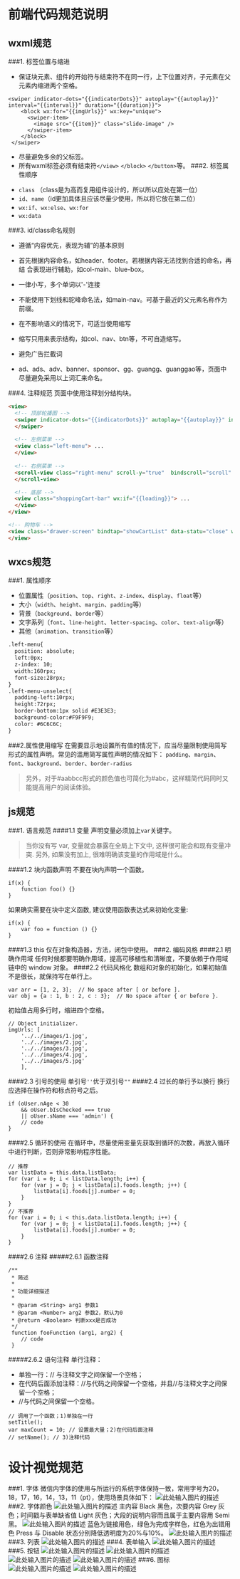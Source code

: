 ﻿# 前端代码规范说明
## wxml规范
###1. 标签位置与缩进
- 保证块元素、组件的开始符与结束符不在同一行，上下位置对齐，子元素在父元素内缩进两个空格。
```
<swiper indicator-dots="{{indicatorDots}}" autoplay="{{autoplay}}" interval="{{interval}}" duration="{{duration}}">
    <block wx:for="{{imgUrls}}" wx:key="unique">
      <swiper-item>
        <image src="{{item}}" class="slide-image" />
      </swiper-item>
    </block>
 </swiper>
```
- 尽量避免多余的父标签。
- 所有wxml标签必须有结束符`</view>` `</block>` `</button>`等。
###2. 标签属性顺序
* `class` （class是为高而复用组件设计的，所以所以应处在第一位）
* `id`、`name`（id更加具体且应该尽量少使用，所以将它放在第二位）
* `wx:if`、`wx:else`、`wx:for`
* `wx:data`

###3. id/class命名规则

 - 遵循“内容优先，表现为辅”的基本原则
  * 首先根据内容命名，如header、footer。若根据内容无法找到合适的命名，再结 合表现进行辅助，如col-main、blue-box。
 - 一律小写，多个单词以'-'连接
  * 不能使用下划线和驼峰命名法，如main-nav。可基于最近的父元素名称作为前缀。
 - 在不影响语义的情况下，可适当使用缩写
  * 缩写只用来表示结构，如col、nav、btn等，不可自造缩写。
 - 避免广告拦截词
  * ad、ads、adv、banner、sponsor、gg、guangg、guanggao等，页面中尽量避免采用以上词汇来命名。

###4. 注释规范
页面中使用注释划分结构块。
```html
<view>
  <!-- 顶部轮播图 -->
  <swiper indicator-dots="{{indicatorDots}}" autoplay="{{autoplay}}" interval="{{interval}}" duration="{{duration}}"> ...
  </swiper>
  
  <!-- 左侧菜单 -->
  <view class="left-menu"> ...
  </view>
  
  <!-- 右侧菜单 -->
  <scroll-view class="right-menu" scroll-y="true"  bindscroll="scroll" scroll-into-view="{{toView}}" scroll-top="{{scrollTop}}" enable-back-to-top="true"> ...
  </scroll-view>

  <!-- 底部 -->
  <view class="shoppingCart-bar" wx:if="{{loading}}"> ...
  </view>
</view>

<!-- 购物车 -->
<view class="drawer-screen" bindtap="showCartList" data-statu="close" wx:if="{{showCart}}"> ...
</view>
```
## wxcs规范
###1. 属性顺序
- 位置属性（`position`、`top`、`right`、`z-index`、`display`、`float`等）
- 大小（`width`、`height`、`margin`、`padding`等）
- 背景（`background`、`border`等）
- 文字系列（`font`、`line-height`、`letter-spacing`、`color`、`text-align`等）
- 其他（`animation`、`transition`等）
```html
.left-menu{
  position: absolute;
  left:0px;
  z-index: 10;
  width:160rpx;
  font-size:28rpx;
}
.left-menu-unselect{
  padding-left:10rpx;
  height:72rpx;
  border-bottom:1px solid #E3E3E3;
  background-color:#F9F9F9;
  color: #6C6C6C;
}
```
###2.属性使用缩写
在需要显示地设置所有值的情况下，应当尽量限制使用简写形式的属性声明。常见的滥用简写属性声明的情况如下：
`padding`、`margin`、`font`、`background`、`border`、`border-radius`

> 另外，对于#aabbcc形式的颜色值也可简化为#abc，这样精简代码同时又能提高用户的阅读体验。

## js规范
###1. 语言规范
####1.1 变量
声明变量必须加上`var`关键字。
> 当你没有写 var, 变量就会暴露在全局上下文中, 这样很可能会和现有变量冲突. 另外, 如果没有加上, 很难明确该变量的作用域是什么。

####1.2 块内函数声明
不要在块内声明一个函数。
```
if(x) {
    function foo() {}
}
```
如果确实需要在块中定义函数, 建议使用函数表达式来初始化变量:
```
if(x) {
    var foo = function () {}
}
```
####1.3 this
仅在对象构造器，方法，闭包中使用。
###2. 编码风格
####2.1 明确作用域
任何时候都要明确作用域，提高可移植性和清晰度，不要依赖于作用域链中的 window 对象。
####2.2 代码风格化
数组和对象的初始化，如果初始值不是很长，就保持写在单行上。
```
var arr = [1, 2, 3];  // No space after [ or before ].
var obj = {a : 1, b : 2, c : 3};  // No space after { or before }.
```
初始值占用多行时，缩进四个空格。
```
// Object initializer.
imgUrls: [
    '../../images/1.jpg',
    '../../images/2.jpg',
    '../../images/3.jpg',
    '../../images/4.jpg',
    '../../images/5.jpg'
    ],

```
####2.3 引号的使用
单引号`''`优于双引号`""`
####2.4 过长的单行予以换行
换行应选择在操作符和标点符号之后。
```
if (oUser.nAge < 30
    && oUser.bIsChecked === true
    || oUser.sName === 'admin') {
    // code
}
```
####2.5 循环的使用
在循环中，尽量使用变量先获取到循环的次数，再放入循环中进行判断，否则非常影响程序性能。
```
// 推荐
var listData = this.data.listData;
for (var i = 0; i < listData.length; i++) {
    for (var j = 0; j < listData[i].foods.length; j++) {
        listData[i].foods[j].number = 0;
    }
}
// 不推荐
for (var i = 0; i < this.data.listData.length; i++) {
    for (var j = 0; j < listData[i].foods.length; j++) {
        listData[i].foods[j].number = 0;
    }
}
```
####2.6 注释
#####2.6.1 函数注释
```
/**
 * 简述
 *
 * 功能详细描述
 *
 * @param <String> arg1 参数1
 * @param <Number> arg2 参数2，默认为0
 * @return <Boolean> 判断xxx是否成功
 */
 function fooFunction (arg1, arg2) {
    // code
 }
```
#####2.6.2 语句注释
单行注释：

- 单独一行：// 与注释文字之间保留一个空格；
- 在代码后面添加注释：//与代码之间保留一个空格，并且//与注释文字之间保留一个空格；
- //与代码之间保留一个空格。
```
// 调用了一个函数；1)单独在一行
setTitle();
var maxCount = 10; // 设置最大量；2)在代码后面注释
// setName(); // 3)注释代码
```
# 设计视觉规范
###1. 字体
微信内字体的使用与所运行的系统字体保持一致，常用字号为20，18，17，16，14，13，11（pt），使用场景具体如下：
![此处输入图片的描述][1]
###2. 字体颜色
![此处输入图片的描述][2]
主内容 Black 黑色，次要内容 Grey 灰色；时间戳与表单缺省值 Light 灰色；大段的说明内容而且属于主要内容用 Semi 黑。
![此处输入图片的描述][3]
蓝色为链接用色，绿色为完成字样色，红色为出错用色 Press 与 Disable 状态分别降低透明度为20%与10%。
![此处输入图片的描述][4]
###3. 列表
![此处输入图片的描述][5]
###4. 表单输入
![此处输入图片的描述][6]
###5. 按钮
![此处输入图片的描述][7]
![此处输入图片的描述][8]
![此处输入图片的描述][9]
![此处输入图片的描述][10]
###6. 图标
![此处输入图片的描述][11]
![此处输入图片的描述][12]


  [1]: https://developers.weixin.qq.com/miniprogram/design/image/8Font.color.png
  [2]: https://developers.weixin.qq.com/miniprogram/design/image/8Font.png
  [3]: https://developers.weixin.qq.com/miniprogram/design/image/8Font.color2.png
  [4]: https://developers.weixin.qq.com/miniprogram/design/image/8Font.color3.png
  [5]: https://developers.weixin.qq.com/miniprogram/design/image/9List.png
  [6]: https://developers.weixin.qq.com/miniprogram/design/image/10Input.png
  [7]: https://developers.weixin.qq.com/miniprogram/design/image/11button.png
  [8]: https://developers.weixin.qq.com/miniprogram/design/image/11button2.png
  [9]: https://developers.weixin.qq.com/miniprogram/design/image/11button3.png
  [10]: https://developers.weixin.qq.com/miniprogram/design/image/11button4.png
  [11]: https://developers.weixin.qq.com/miniprogram/design/image/12icon.png
  [12]: https://developers.weixin.qq.com/miniprogram/design/image/13titlebar.jpg